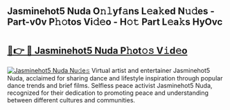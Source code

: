 ## Jasminehot5 Nuda O𝚗𝚕yf𝚊ns L𝚎a𝚔ed N𝚞𝚍es - Part-v0v P𝚑𝚘tos Vi𝚍𝚎o - H𝚘𝚝 Part L𝚎a𝚔s HyOvc

# <h2><a href="http://kfbdkq.oniu.top/?m=Jasminehot5+Nuda">🔗👉 🔴 Jasminehot5 Nuda P𝚑ot𝚘𝚜 V𝚒d𝚎o</a></h2>

[![Jasminehot5 Nuda Nu𝚍e𝚜](https://i.imgur.com/0qMVB7G.gif)](http://kfbdkq.oniu.top/?m=Jasminehot5+Nuda)
Virtual artist and entertainer Jasminehot5 Nuda, acclaimed for sharing dance and lifestyle inspiration through popular dance trends and brief films. Selfless peace activist Jasminehot5 Nuda, recognized for their dedication to promoting peace and understanding between different cultures and communities.  
